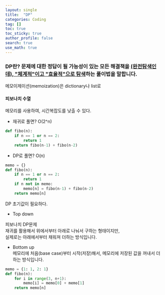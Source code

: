 ```yaml
---
layout: single  
title:  "DP"
categories: Coding
tag: []
toc: true
toc_sticky: true
author_profile: false
search: true
use_math: true
---
```


### DP란? 문제에 대한 정답이 될 가능성이 있는 모든 해결책을 <u>(완전탐색인데), "체계적"이고 "효율적"으로 탐색</u>하는 풀이법을 말합니다.

메모이제이션(memoization)은 dictionary나 list로 


#### 피보나치 수열

메모리를 사용하여, 시간복잡도를 낮출 수 있다.  

- 재귀로 풀면? O(2^n)
```python
def fibo(n):
    if n == 1 or n == 2:
        return 1
    return fibo(n-1) + fibo(n-2)
```
- DP로 풀면? O(n) 
```python
memo = {} 
def fibo(n):
    if n == 1 or n == 2:
        return 1
    if n not in memo:
        memo[n] = fibo(n-1) + fibo(n-2)
    return memo[n]
```


DP
초기값이 필요하다.  

- Top down   

피보나치 DP문제    
재귀를 활용해서 위에서부터 아래로 나눠서 구하는 형태이지만,  
실제로는 아래에서부터 채워져 더하는 방식입니다.   

- Bottom up   
메모리에 처음(base case)부터 시작(저장)해서, 
메모리에 저장된 값을 꺼내서 더하는 방식입니다. 
```python
memo = {1: 1, 2: 1}
def fibo(n):
    for i in range(3, n+1):
        memo[i] = memo[0] + memo[1]
    return memo[n]
```
